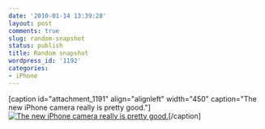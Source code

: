 ```yaml
---
date: '2010-01-14 13:39:28'
layout: post
comments: true
slug: random-snapshot
status: publish
title: Random snapshot
wordpress_id: '1192'
categories:
- iPhone
---
```


[caption id="attachment_1191" align="alignleft" width="450" caption="The new iPhone camera really is pretty good."][![The new iPhone camera really is pretty good.](http://fnord.phfactor.net/wp-content/uploads/2010/01/IMG_0140-450x600.jpg)](http://fnord.phfactor.net/wp-content/uploads/2010/01/IMG_0140.jpg)[/caption] 
